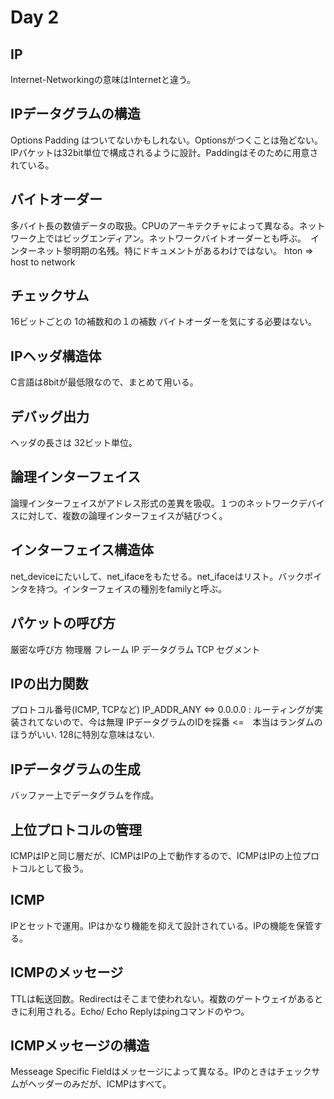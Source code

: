# Day 2

## IP
Internet-Networkingの意味はInternetと違う。

## IPデータグラムの構造
Options Padding はついてないかもしれない。Optionsがつくことは殆どない。IPパケットは32bit単位で構成されるように設計。Paddingはそのために用意されている。

## バイトオーダー
多バイト長の数値データの取扱。CPUのアーキテクチャによって異なる。ネットワーク上ではビッグエンディアン。ネットワークバイトオーダーとも呼ぶ。　インターネット黎明期の名残。特にドキュメントがあるわけではない。
hton => host to network

## チェックサム
16ビットごとの 1の補数和の１の補数
バイトオーダーを気にする必要はない。

## IPヘッダ構造体
C言語は8bitが最低限なので、まとめて用いる。

## デバッグ出力
ヘッダの長さは 32ビット単位。

## 論理インターフェイス
論理インターフェイスがアドレス形式の差異を吸収。１つのネットワークデバイスに対して、複数の論理インターフェイスが結びつく。

## インターフェイス構造体
net_deviceにたいして、net_ifaceをもたせる。net_ifaceはリスト。バックポインタを持つ。インターフェイスの種別をfamilyと呼ぶ。

## パケットの呼び方
厳密な呼び方
物理層 フレーム
IP データグラム
TCP セグメント

## IPの出力関数
プロトコル番号(ICMP, TCPなど)
IP_ADDR_ANY <=> 0.0.0.0 : ルーティングが実装されてないので、今は無理
IPデータグラムのIDを採番 <=　本当はランダムのほうがいい. 128に特別な意味はない.

## IPデータグラムの生成
バッファー上でデータグラムを作成。

## 上位プロトコルの管理
ICMPはIPと同じ層だが、ICMPはIPの上で動作するので、ICMPはIPの上位プロトコルとして扱う。

## ICMP
IPとセットで運用。IPはかなり機能を抑えて設計されている。IPの機能を保管する。

## ICMPのメッセージ
TTLは転送回数。Redirectはそこまで使われない。複数のゲートウェイがあるときに利用される。Echo/ Echo Replyはpingコマンドのやつ。

## ICMPメッセージの構造
Messeage Specific Fieldはメッセージによって異なる。IPのときはチェックサムがヘッダーのみだが、ICMPはすべて。


